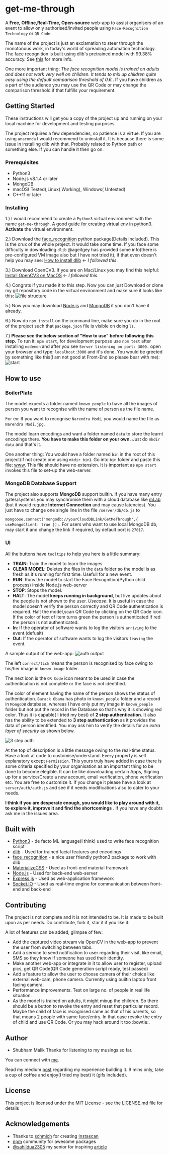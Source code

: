 # get-me-through
A **Free, Offline,Real-Time, Open-source** web-app to assist organisers of an event to allow only authorised/invited people using `Face-Recognition Technology` or `QR Code`.

The name of the project is just an exclamation to steer through the monotonous work, in today's world of spreading automation technology. The face recognition is built using dlib's pretrained model with
99.38% accuracy. See [this](https://github.com/ageitgey/face_recognition#face-recognition) for more info. 

One more important thing: *The face recognition model is trained on adults and does not work very well on children. It tends to mix up children quite easy using the default comparison threshold of 0.6.*. If you have children as a part of the audience you may use the QR Code or may change the comparison threshold if that fulfills your requirement.

## Getting Started
These instructions will get you a copy of the project up and running on your local machine for development and testing purposes.

The project requires a few dependencies, so patience is a virtue.
If you are using `anaconda` I would recommend to uninstall it. It is because there is some issue in installing dlib with that.
Probably related to Python path or something else. If you can handle it then go on.

### Prerequisites
* Python3
* Node.js v8.1.4 or later
* MongoDB
* macOS( Tested),Linux( Working), Windows( Untested)
* C++11 or later

### Installing
1.) I would recommend to create a `Python3` virtual environment with the name `get-me-through`.
[A good guide for creating virtual env in python3](https://www.digitalocean.com/community/tutorials/how-to-install-python-3-and-set-up-a-local-programming-environment-on-ubuntu-16-04).
**Activate** the virtual environment.

2.) Download the [face_recognition](https://github.com/ageitgey/face_recognition) python package(Details included).
 This is the crux of the whole project. It would take some time. If you face some difficulty in downloading `dlib` @ageitgey has
provided some info(there is pre-configured VM image also but I have not tried it), if that even doesn't help you may see: [How to install dlib](http://www.pyimagesearch.com/2017/03/27/how-to-install-dlib/) <- *I followed this*.

3.) Download OpenCV3. If you are on Mac/Linux you may find this helpful: 
[Install OpenCV3 on MacOS](http://www.pyimagesearch.com/2016/12/19/install-opencv-3-on-macos-with-homebrew-the-easy-way/) <- *I followed this*.

4.) Congrats if you made it to this step. Now you can just Download or clone my git repository code in the virtual environment and make sure
it looks like this:
![file structure](https://user-images.githubusercontent.com/13511528/28489848-6186535a-6eea-11e7-8886-2a8349d83973.png)

5.) Now you may download [Node.js](https://nodejs.org/en/download/) and [MongoDB](https://www.mongodb.com/) if you don't have it already.

6.) Now do `npm install` on the command line, make sure you do in the root of the project such that `package.json` file is visible on doing `ls`.

7.) **Please see the below section of "How to use" before following this step.** To run it: `npm start`, for development purpose use `npm test` after installing `nodemon` and after you see `Server listening on port: 3000.` open your browser and type: `localhost:3000` and it's done. 
You would be greeted by something like this(I am not good at Front-End so please bear with me):
![start](https://user-images.githubusercontent.com/13511528/28490748-5240823e-6eff-11e7-9776-25b5d633425d.png)


## How to use
### BoilerPlate
The model expects a folder named `known_people` to have all the images of person you want to recognise with the name of person as the file name.

For ex: If you want to recognise `Narendra Modi`, you would name the file as `Narendra Modi.jpg`.

The model learn encodings and want a folder named `data` to store the learnt encodings there. **You have to make this folder on your own.**
Just do `mkdir data` and that's it. 

One another thing: You would have a folder named `bin` in the root of this project(if not create one using `mkdir bin`). Go into `bin` folder and paste this file: [www](https://gist.github.com/malikshubham827/439cec7df328b12b1a40dcab550aef20). This file should have no extension. It is important as `npm start` invokes this file to set-up the web-server.

### MongoDB Database Support
The project also supports **MongoDB** support builtin. If you have many entry gates/systems you may synchronise them with a cloud database
like [mLab](https://mlab.com/) (but it would require **Internet Connection** and may cause latencies). You just have to change one single line in the file `/server/db/db.js` to 

`mongoose.connect('mongodb://yourCloudDBLink/GetMeThrough',{ useMongoClient: true });`. For users who want to use local MongoDB db, may start it
and change the link if required, by default port is `27017`.

### UI
All the buttons have `tooltips` to help you here is a little summary:
* **TRAIN**: Train the model to learn the images
* **CLEAR MODEL**: Deletes the files in the `data` folder so the model is as fresh as it's running for first time. Usefull for a new event.
* **RUN**: Runs the model to start the Face Recognition(Python child process) inside Node.js web-server
* **STOP**: Stops the model.
* **HALT**: The model **keeps running in background**, but live updates about the people is not shown to the user. *Usecase*: It is useful
in case the model doesn't verify the person correctly and QR Code authentication is required. Halt the model,scan QR Code by clicking
on the QR Code icon. If the color of text of item turns green the person is authenticated if red the person is not authenticated.
* **In**: If the operator of software wants to log the visitors `arriving` to the event.(defualt)
* **Out**: If the operator of software wants to log the visitors `leaving` the event.

A sample output of the web-app:
![auth output](https://user-images.githubusercontent.com/13511528/28490896-db9efec2-6f02-11e7-85f3-dbe591e270cc.png)

The left `correct/tick` means the person is recognised by face owing to his/her image in `known_image` folder.

The next icon is the `QR Code` icon meant to be used in case the authentication is not complete or the face is not identified.

The color of element having the name of the person shows the status of authentication. `Barack Obama` has photo in `known_people` folder
and a record in `MongoDB` database, whereas I have only put my image in `known_people` folder but not put the record in the Database so
that's why it is showing red color. Thus it is capable( I tried my best) of **2 step authentication**. 
It also has the ability to be extended to **3 step authentication** as it provides the data of person identified. You may ask him to 
verify the details for an *extra layer of security* as shown below.

![3 step auth](https://user-images.githubusercontent.com/13511528/28490960-2970618a-6f04-11e7-9125-d1167e3afb22.png)

At the top of description is a little message owing to the real-time status. Have a look at code to customise/understand.
Every property is self explanatory except `Permission`. This yours truly have added in case there is some criteria specified by your organisation
as an important thing to be done to become elegible. It can be like downloading certain Apps, Signing up for a service/Create a new account,
email verification, phone verification etc. You are free to customize it. If you change it please have a look at `server/auth/auth.js` and see if it 
needs modifications also to cater to your needs.

**I think if you are desperate enough, you would like to play around with it, to explore it, improve it and find the shortcomings** .
If you have any doubts ask me in the issues area.

## Built with
* [Python3](https://www.python.org/) - de facto ML language(I think) used to write face recognition script
* [dlib](http://dlib.net/) - Used for trained facial features and encodings
* [face_recognition](https://github.com/ageitgey/face_recognition) - a nice user friendly python3 package to work with dlib
* [MaterializeCSS](http://materializecss.com/) - Used as front-end material framework
* [Node.js](https://nodejs.org/) - Used for back-end web-server
* [Express.js](https://expressjs.com/) - Used as web-application framework
* [Socket.IO](https://socket.io/) - Used as real-time engine for communication between front-end and back-end

## Contributing
The project is not complete and it is not intended to be. It is made to be built upon as per needs. Do contribute, fork it, star it
if you like it.

A lot of features can be added, glimpse of few:
* Add the captured video stream via OpenCV in the web-app to prevent the user from switching between tabs.
* Add a service to send notification to user regarding their visit, like email, SMS so they know if someone has used their identity.
* Make another web-app or integrate in it to allow user to register, upload pics, get QR Code(QR Code generation script ready, test passed)
* Add a feature to allow the user to choose camera of their choice like external web-cam, phone camera. Currently using builtin laptop front facing camera.
* Performance improvements. Test on large no. of people in real life situation.
* As the model is trained on adults, it might mixup the children. So there should be a button to revoke the entry and reset that particular record. Maybe the child of face is recognised same as that of his parents, so that means 2 people with same face/entry. In that case revoke the entry of child and use QR Code. Or you may hack around it too :bowtie:.

## Author
* Shubham Malik
Thanks for listening to my musings so far.

You can connect with [me](http://shubhammalik.xyz).

Read my medium [post](https://medium.com/@malikshubham827/offline-real-time-face-recognition-in-node-js-using-python-atop-99-38-accuracy-model-9f0f46d6a88d) regarding my experience building it. 9 mins only, take a cup of coffee and enjoy(I tried my best) it (gifs included).

## License
This project is licensed under the MIT License - see the [LICENSE.md](https://github.com/malikshubham827/get-me-through/blob/master/LICENSE.md) file for details

## Acknowledgements
* Thanks to [schmich](https://github.com/schmich) for creating [Instascan](https://github.com/schmich/instascan)
* [npm](http://npmjs.com/) community for awesome packages
* [@sahildua2305](https://twitter.com/sahildua2305) my senior for inspiring [article](https://hackernoon.com/unconventional-way-of-learning-a-new-programming-language-e4d1f600342c)
